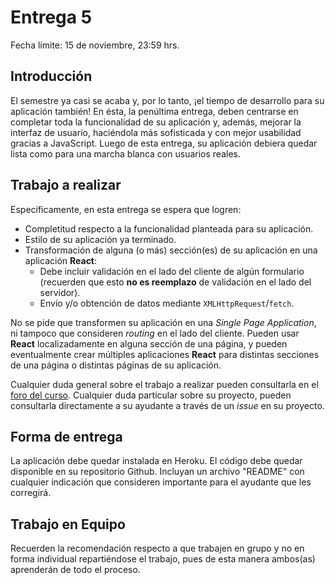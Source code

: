 # Entrega 5

Fecha límite: 15 de noviembre, 23:59 hrs.

## Introducción

El semestre ya casi se acaba y, por lo tanto, ¡el tiempo de desarrollo para su aplicación también! En ésta, la penúltima entrega, deben centrarse en completar toda la funcionalidad de su aplicación y, además, mejorar la interfaz de usuario, haciéndola más sofisticada y con mejor usabilidad gracias a JavaScript. Luego de esta entrega, su aplicación debiera quedar lista como para una marcha blanca con usuarios reales.

## Trabajo a realizar

Específicamente, en esta entrega se espera que logren:

- Completitud respecto a la funcionalidad planteada para su aplicación.
- Estilo de su aplicación ya terminado.
- Transformación de alguna (o más) sección(es) de su aplicación en una aplicación **React**:
  - Debe incluir validación en el lado del cliente de algún formulario (recuerden que esto **no es reemplazo** de validación en el lado del servidor).
  - Envío y/o obtención de datos mediante `XMLHttpRequest`/`fetch`.

No se pide que transformen su aplicación en una _Single Page Application_, ni tampoco que consideren _routing_ en el lado del cliente. Pueden usar **React** localizadamente en alguna sección de una página, y pueden eventualmente crear múltiples aplicaciones **React** para distintas secciones de una página o distintas páginas de su aplicación.

Cualquier duda general sobre el trabajo a realizar pueden consultarla en el [foro del curso](../../../#foro). Cualquier duda particular sobre su proyecto, pueden consultarla directamente a su ayudante a través de un *issue* en su proyecto.

## Forma de entrega

La aplicación debe quedar instalada en Heroku. El código debe quedar disponible en su repositorio Github. Incluyan un archivo "README" con cualquier indicación que consideren importante para el ayudante que les corregirá.

## Trabajo en Equipo

Recuerden la recomendación respecto a que trabajen en grupo y no en forma individual repartiéndose el trabajo, pues de esta manera ambos(as) aprenderán de todo el proceso.